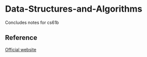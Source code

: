 # Data-Structures-and-Algorithms
Concludes notes for cs61b
## Reference
[Official website](https://sp18.datastructur.es/)